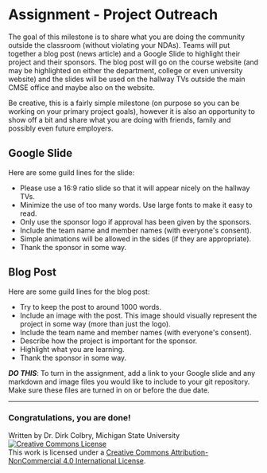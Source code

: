 # Assignment - Project Outreach

The goal of this milestone is to share what you are doing the community outside the classroom (without violating your NDAs).  Teams will put together a blog post (news article) and a Google Slide to highlight their project and their sponsors.  The blog post will go on the course website (and may be highlighted on either the department, college or even university website) and the slides will be used on the hallway TVs outside the main CMSE office and maybe also on the website.  

Be creative, this is a fairly simple milestone (on purpose so you can be working on your primary project goals), however it is also an opportunity to show off a bit and share what you are doing with friends, family and possibly even future employers. 


## Google Slide
Here are some guild lines for the slide:

- Please use a 16:9 ratio slide so that it will appear nicely on the hallway TVs.
- Minimize the use of too many words. Use large fonts to make it easy to read.
- Only use the sponsor logo if approval has been given by the sponsors. 
- Include the team name and member names (with everyone's consent).
- Simple animations will be allowed in the sides (if they are appropriate).
- Thank the sponsor in some way.

## Blog Post
Here are some guild lines for the blog post:

- Try to keep the post to around 1000 words.
- Include an image with the post. This image should visually represent the project in some way (more than just the logo). 
- Include the team name and member names (with everyone's consent).
- Describe how the project is important for the sponsor.
- Highlight what you are learning.
- Thank the sponsor in some way.



**_DO THIS_**: To turn in the assignment, add a link to your Google slide and any markdown and image files you would like to include to your git repository. Make sure these files are turned in on or before the due date. 

-----
### Congratulations, you are done!

Written by Dr. Dirk Colbry, Michigan State University
<a rel="license" href="http://creativecommons.org/licenses/by-nc/4.0/"><img alt="Creative Commons License" style="border-width:0" src="https://i.creativecommons.org/l/by-nc/4.0/88x31.png" /></a><br />This work is licensed under a <a rel="license" href="http://creativecommons.org/licenses/by-nc/4.0/">Creative Commons Attribution-NonCommercial 4.0 International License</a>.
